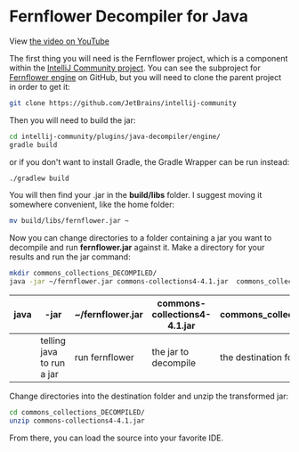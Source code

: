 # Fernflower Decompiler for Java

View [the video on YouTube](https://www.youtube.com/watch?v=YiaglbXbTbQ)

The first thing you will need is the Fernflower project, which is a component within the [IntelliJ Community project](https://github.com/JetBrains/intellij-community).  You can see the subproject for [Fernflower engine](https://github.com/JetBrains/intellij-community/tree/master/plugins/java-decompiler/engine) on GitHub, but you will need to clone the parent project in order to get it:
```bash
git clone https://github.com/JetBrains/intellij-community
```
Then you will need to build the jar:
```bash
cd intellij-community/plugins/java-decompiler/engine/
gradle build
```
or if you don't want to install Gradle, the Gradle Wrapper can be run instead:
```bash
./gradlew build
```
You will then find your .jar in the **build/libs** folder.  I suggest moving it somewhere convenient, like the home folder:
```bash
mv build/libs/fernflower.jar ~
```
Now you can change directories to a folder containing a jar you want to decompile and run **fernflower.jar** against it.  Make a directory for your results and run the jar command:
```bash
mkdir commons_collections_DECOMPILED/
java -jar ~/fernflower.jar commons-collections4-4.1.jar  commons_collections_DECOMPILED/
```
|java| -jar | ~/fernflower.jar | commons-collections4-4.1.jar | commons_collections_DECOMPILED/
|--|--|--|--|--|
||telling java to run a jar|run fernflower|the jar to decompile| the destination for the output

Change directories into the destination folder and unzip the transformed jar:
```bash
cd commons_collections_DECOMPILED/
unzip commons-collections4-4.1.jar
```
From there, you can load the source into your favorite IDE.
